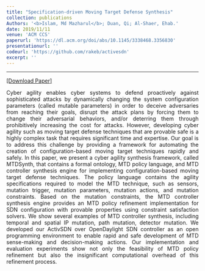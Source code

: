 ```yaml
---
title: "Specification-driven Moving Target Defense Synthesis"
collection: publications
Authors: '<b>Islam, Md Mazharul</b>; Duan, Qi; Al-Shaer, Ehab.'
date: 2019/11/11
venue: 'ACM CCS'
paperurl: 'https://dl.acm.org/doi/abs/10.1145/3338468.3356830'
presentationurl: ''
codeurl: 'https://github.com/rakeb/activesdn'
excerpt: ''
---
```

---
<a href='https://www.researchgate.net/profile/Md_Mazharul_Islam5/publication/337134688_Specification-driven_Moving_Target_Defense_Synthesis/links/5f349f35458515b7291be6e8/Specification-driven-Moving-Target-Defense-Synthesis.pdf' target="_blank">[Download Paper]</a>

<!--
<div style='display: flex; justify-content: center;'><img src='https://wasiahmad.github.io/files/publications/2018/LREC-1.png' 
alt='Image not Loading' style='height:350px;' align='middle'></div><br>
-->

<p align="justify">
Cyber agility enables cyber systems to defend proactively against
sophisticated attacks by dynamically changing the system configuration parameters (called mutable parameters) in order to deceive
adversaries from reaching their goals, disrupt the attack plans by
forcing them to change their adversarial behaviors, and/or deterring them through prohibitively increasing the cost for attacks.
However, developing cyber agility such as moving target defense
techniques that are provable safe is a highly complex task that
requires significant time and expertise. Our goal is to address this
challenge by providing a framework for automating the creation of
configuration-based moving target techniques rapidly and safely.
In this paper, we present a cyber agility synthesis framework,
called MTDSynth, that contains a formal ontology, MTD policy
language, and MTD controller synthesis engine for implementing
configuration-based moving target defense techniques. The policy
language contains the agility specifications required to model the
MTD technique, such as sensors, mutation trigger, mutation parameters, mutation actions, and mutation constraints. Based on the
mutation constraints, the MTD controller synthesis engine provides
an MTD policy refinement implementation for SDN configuration
with provable properties using constraint satisfaction solvers. We
show several examples of MTD controller synthesis, including temporal and spatial IP mutation, path mutation, detector mutation.
We developed our ActivSDN over OpenDaylight SDN controller
as an open programming environment to enable rapid and safe
development of MTD sense-making and decision-making actions.
Our implementation and evaluation experiments show not only
the feasibility of MTD policy refinement but also the insignificant
computational overhead of this refinement process.
</p>
